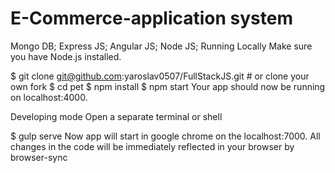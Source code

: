 # E-Commerce-application system

Mongo DB;
Express JS;
Angular JS;
Node JS;
Running Locally
Make sure you have Node.js installed.

$ git clone git@github.com:yaroslav0507/FullStackJS.git # or clone your own fork
$ cd pet
$ npm install
$ npm start
Your app should now be running on localhost:4000.

Developing mode
Open a separate terminal or shell

$ gulp serve
Now app will start in google chrome on the localhost:7000. All changes in the code will be immediately reflected in your browser by browser-sync


